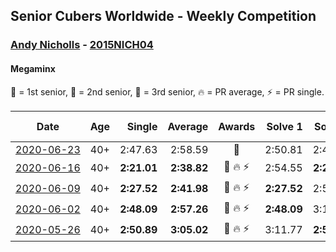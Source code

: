 ## Senior Cubers Worldwide - Weekly Competition
### [Andy Nicholls](../andy_nicholls.md) - [2015NICH04](https://www.worldcubeassociation.org/persons/2015NICH04?event=minx)
#### Megaminx

🥇 = 1st senior, 🥈 = 2nd senior, 🥉 = 3rd senior, 🔥 = PR average, ⚡ = PR single.

| Date | Age | Single | Average | Awards | Solve 1 | Solve 2 | Solve 3 | Solve 4 | Solve 5 | Video |
| :--: | :--: | --: | --: | :--: | --: | --: | --: | --: | --: | :-- |
| [<span style="white-space: nowrap">2020-06-23</span>](../../results/minx/2020-06-23.md) | 40+ | 2:47.63 | 2:58.59 | 🥈 | 2:50.81 | 2:47.63 | 3:17.34 | DNS | DNS | [Link](https://www.facebook.com/events/722150235200875/permalink/726569791425586/) |
| [<span style="white-space: nowrap">2020-06-16</span>](../../results/minx/2020-06-16.md) | 40+ | **2:21.01** | **2:38.82** | 🥈 🔥 ⚡ | 2:54.55 | **2:21.01** | 2:40.89 | DNS | DNS | [Link](https://www.facebook.com/events/604103587178706/permalink/606984593557272/) |
| [<span style="white-space: nowrap">2020-06-09</span>](../../results/minx/2020-06-09.md) | 40+ | **2:27.52** | **2:41.98** | 🥈 🔥 ⚡ | **2:27.52** | 2:50.05 | 2:48.36 | DNS | DNS | [Link](https://www.facebook.com/events/903549840109576/permalink/904277553370138/) |
| [<span style="white-space: nowrap">2020-06-02</span>](../../results/minx/2020-06-02.md) | 40+ | **2:48.09** | **2:57.26** | 🥈 🔥 ⚡ | **2:48.09** | 3:15.37 | 2:48.32 | DNS | DNS | [Link](https://www.facebook.com/events/3373950429496747/permalink/3374518846106572/) |
| [<span style="white-space: nowrap">2020-05-26</span>](../../results/minx/2020-05-26.md) | 40+ | **2:50.89** | **3:05.02** | 🥈 🔥 ⚡ | 3:11.77 | **2:50.89** | 3:12.40 | DNS | DNS | [Link](https://www.facebook.com/events/688407551989463/permalink/690047708492114/) |


<!-- Global site tag (gtag.js) - Google Analytics -->
<script async src="https://www.googletagmanager.com/gtag/js?id=UA-86348435-3"></script>
<script>window.dataLayer = window.dataLayer || []; function gtag() {dataLayer.push(arguments);} gtag('js', new Date()); gtag('config', 'UA-86348435-3');</script>
